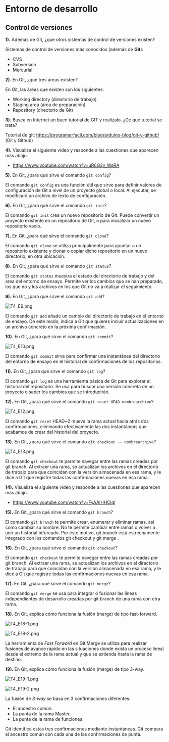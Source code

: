 # Entorno de desarrollo

## Control de versiones

**1).** Además de Git, ¿que otros sistemas de control de versiones existen?

Sistemas de control de versiones más conocidos (además de **Git**):

* CVS 
* Subversion
* Mercurial


**2).** En Git, ¿qué tres áreas existen?

En Git, las áreas que existen son los siguientes:

- Working directory (directorio de trabajo)
- Staging area (área de preparación)
- Repository (directorio de Git)


**3).** Busca en Internet un buen tutorial de GIT y realízalo. ¿De qué tutorial se trata?

Tutorial de git: https://programarfacil.com/blog/arduino-blog/git-y-github/ (Git y Github)

**4).** Visualiza el siguiente video y responde a las cuestiones que aparecen más abajo.

- https://www.youtube.com/watch?v=uR6G2v_WsRA

  

**5).** En Git, ¿para qué sirve el comando `git config`? 

El comando `git config` es una función útil que sirve para definir valores de configuración de Git a nivel de un proyecto global o local. Al ejecutar, se modificará un archivo de texto de configuración.


**6).** En Git, ¿para qué sirve el comando `git init`? 

El comando `git init` crea un nuevo repositorio de Git. Puede convertir un proyecto existente en un repositorio de Git, o para inicializar un nuevo repositorio vacío.


**7).** En Git, ¿para qué sirve el comando `git clone`? 

El comando `git clone` se utiliza principalmente para apuntar a un repositorio existente y clonar o copiar dicho repositorio en un nuevo directorio, en otra ubicación. 


**8).** En Git, ¿para qué sirve el comando `git status`? 

El comando `git status` muestra el estado del directorio de trabajo y del área del entorno de ensayo. Permite ver los cambios que se han preparado, los que no y los archivos en los que Git no va a realizar el seguimiento.


**9).** En Git, ¿para qué sirve el comando `git add`? 

![T4_E9.png](https://github.com/Yammy468/entornos/blob/main/images/T4_E9.png?raw=true)

El comando `git add` añade un cambio del directorio de trabajo en el entorno de ensayo. De este modo, indica a Git que quieres incluir actualizaciones en un archivo concreto en la próxima confirmación.


**10).** En Git, ¿para qué sirve el comando `git commit`? 

![T4_E10.png](https://github.com/Yammy468/entornos/blob/main/images/T4_E10.png?raw=true)

El comando `git commit` sirve para confirmar una instantánea del directorio del entorno de ensayo en el historial de confirmaciones de los repositorios.


**11).** En Git, ¿para qué sirve el comando `git log`? 

El comando `git log` es una herramienta básica de Git para explorar el historial del repositorio. Se usa para buscar una versión concreta de un proyecto o saber los cambios que se introducirán.


**12).** En Git, ¿para qué sirve el comando `git reset HEAD nombrearchivo`? 

![T4_E12.png](https://github.com/Yammy468/entornos/blob/main/images/T4_E12.png?raw=true)

El comando `git reset` HEAD~2 mueve la rama actual hacia atrás dos confirmaciones, eliminando efectivamente las dos instantáneas que acabamos de crear del historial del proyecto. 


**13).** En Git, ¿para qué sirve el comando `git checkout -- nombrearchivo`? 

![T4_E13.png](https://github.com/Yammy468/entornos/blob/main/images/T4_E13.png?raw=true)

El comando `git checkout` te permite navegar entre las ramas creadas por git branch.  Al extraer una rama, se actualizan los archivos en el directorio de trabajo para que coincidan con la versión almacenada en esa rama, y ​​le dice a Git que registre todas las confirmaciones nuevas en esa rama.


**14).** Visualiza el siguiente video y responde a las cuestiones que aparecen más abajo.

- https://www.youtube.com/watch?v=FyAAIHHClqI

  

**15).** En Git, ¿para qué sirve el comando `git branch`? 

El comando `git branch` te permite crear, enumerar y eliminar ramas, así como cambiar su nombre. No te permite cambiar entre ramas o volver a unir un historial bifurcado. Por este motivo, git branch está estrechamente integrado con los comandos git checkout y git merge .


**16).** En Git, ¿para qué sirve el comando `git checkout`? 

El comando `git checkout` te permite navegar entre las ramas creadas por git branch.  Al extraer una rama, se actualizan los archivos en el directorio de trabajo para que coincidan con la versión almacenada en esa rama, y ​​le dice a Git que registre todas las confirmaciones nuevas en esa rama.


**17).** En Git, ¿para qué sirve el comando `git merge`? 

El comando `git merge` se usa para integrar o fusionar las líneas independientes de desarrollo creadas por git branch de una rama con otra rama. 


**18).** En Git, explica cómo funciona la fusión (merge) de tipo fast-forward.

![T4_E18-1.png](https://github.com/Yammy468/entornos/blob/main/images/T4_E18-1.png?raw=true)

![T4_E18-2.png](https://github.com/Yammy468/entornos/blob/main/images/T4_E18-2.png?raw=true)

La herramienta de *Fast Forward* en Git Merge se utiliza para realizar fusiones de avance rápido en las situaciones donde exista un proceso lineal desde el extremo de la rama actual y que se extienda hasta la rama de destino.


**19).** En Git, explica cómo funciona la fusión (merge) de tipo 3-way.

![T4_E19-1.png](https://github.com/Yammy468/entornos/blob/main/images/T4_E19-1.png?raw=true)

![T4_E19-2.png](https://github.com/Yammy468/entornos/blob/main/images/T4_E19-2.png?raw=true)

La fusión de *3-way* se basa en 3 confirmaciones diferentes: 

- El ancestro común.
- La punta de la rama Master.
- La punta de la rama de funciones.

Git identifica estas tres confirmaciones mediante instantáneas. Git compara el ancestro común con cada una de las confirmaciones de punta. 

